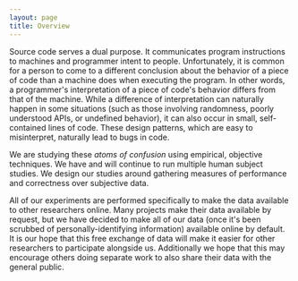 ```yaml
---
layout: page
title: Overview
---
```


Source code serves a dual purpose. It communicates program
instructions to machines and programmer intent to people.
Unfortunately, it is common for a person to come to a different conclusion
about the behavior of a piece of code than a machine does when executing
the program. In other words, a programmer's interpretation of a piece of
code's behavior differs from that of the machine. While a difference of
interpretation can naturally happen in some situations (such as those
involving randomness, poorly understood APIs, or undefined behavior), it can
also occur in small, self-contained lines of code.
These design patterns, which are easy to misinterpret, naturally lead
to bugs in code.

We are studying these *atoms of confusion* using empirical, objective techniques.
We have and will continue to run multiple human subject studies.
We design our studies around gathering measures of performance and correctness over subjective data.

All of our experiments are performed specifically to make the data available to other researchers online.
Many projects make their data available by request, but we have decided to make all of our data (once it's been scrubbed of personally-identifying information) available online by default.
It is our hope that this free exchange of data will make it easier for other researchers to participate alongside us.
Additionally we hope that this may encourage others doing separate work to also share their data with the general public.

